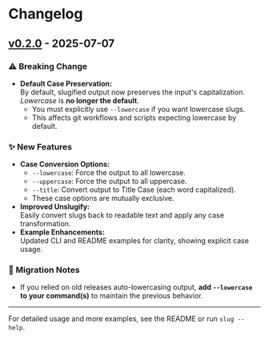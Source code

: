 # Changelog

## [v0.2.0] - 2025-07-07

### ⚠️ Breaking Change
- **Default Case Preservation:**  
  By default, slugified output now preserves the input's capitalization. *Lowercase* is **no longer the default**.  
  - You must explicitly use `--lowercase` if you want lowercase slugs.
  - This affects git workflows and scripts expecting lowercase by default.

### ✨ New Features
- **Case Conversion Options:**
  - `--lowercase`: Force the output to all lowercase.
  - `--uppercase`: Force the output to all uppercase.
  - `--title`: Convert output to Title Case (each word capitalized).
  - These case options are mutually exclusive.
- **Improved Unslugify:**  
  Easily convert slugs back to readable text and apply any case transformation.
- **Example Enhancements:**  
  Updated CLI and README examples for clarity, showing explicit case usage.

### 🚨 Migration Notes
- If you relied on old releases auto-lowercasing output, **add `--lowercase` to your command(s)** to maintain the previous behavior.

---

For detailed usage and more examples, see the README or run `slug --help`.

[v0.2.0]: https://github.com/yoelrosenthal/slugomatic/releases/tag/v0.2.0
